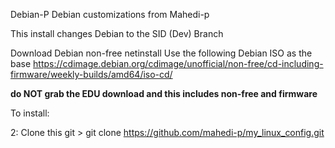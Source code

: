 Debian-P
Debian customizations from Mahedi-p

This install changes Debian to the SID (Dev) Branch

Download Debian non-free netinstall
Use the following Debian ISO as the base https://cdimage.debian.org/cdimage/unofficial/non-free/cd-including-firmware/weekly-builds/amd64/iso-cd/

**do NOT grab the EDU download and this includes non-free and firmware**

To install:

2: Clone this git
           > git clone https://github.com/mahedi-p/my_linux_config.git
